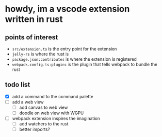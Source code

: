 # howdy, im a vscode extension written in rust

## points of interest

- `src/extension.ts` is the entry point for the extension
- `jelly-rs` is where the rust is
- `package.json:contributes` is where the extension is registered
- `webpack.config.ts:plugins` is the plugin that tells webpack to bundle the rust

## todo list

- [X] add a command to the command palette
- [ ] add a web view
  - [ ] add canvas to web view
  - [ ] doodle on web view with WGPU
- [ ] webpack extension inspires the imagination
  - [ ] add watchers to the rust
  - [ ] better imports?
